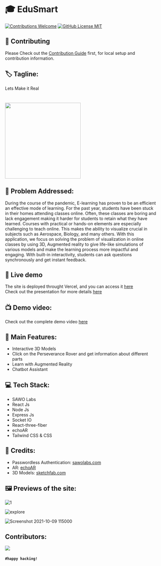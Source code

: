 # 🎓 EduSmart
<a href="#contributing"><img alt="Contributions Welcome" src="https://img.shields.io/badge/contributions-welcome-brightgreen?style=for-the-badge&labelColor=black&logo=github"></a> <a href="https://github.com/gauravsinhaweb/EduSmart/blob/master/LICENSE"> <img alt="GitHub License MIT" src="https://img.shields.io/github/license/gauravsinhaweb/EduSmart?style=for-the-badge&labelColor=black&logo=github"> </a>
## 🤗 Contributing

Please Check out the [Contribution Guide](CONTRIBUTING.md) first, for local setup and contribution information.

## 🏷 Tagline:
Lets Make it Real   
<!-- ![3d](https://user-images.githubusercontent.com/64855593/132103582-1ef1652d-a5da-4dbc-ba45-ae4ee4b4e640.gif) -->
# 
<img src="https://user-images.githubusercontent.com/64855593/132103582-1ef1652d-a5da-4dbc-ba45-ae4ee4b4e640.gif" width="250px" >


## 🧐 Problem Addressed:
During the course of the pandemic, E-learning has proven to be an efficient an effective mode of learning. For the past year, students have been stuck in their homes attending classes online. Often, these classes are boring and lack engagement making it harder for students to retain what they have learned. Courses with practical or hands-on elements are especially challenging to teach online. This makes the ability to visualize crucial in subjects such as Aerospace, Biology, and many others. With this application, we focus on solving the problem of visualization in online classes by using 3D, Augmented reality to give life-like simulations of various models and make the learning process more impactful and engaging. With built-in interactivity, students can ask questions synchronously and get instant feedback.
## 🔴 Live demo

The site is deployed throught Vercel, and you can access it [here](https://edu-smart.vercel.app/)  
Check out the presentation for more details [here](https://www.canva.com/design/DAEpFl8JPvs/4wUFIgirVNxxOuMvdLS7MQ/view?utm_content=DAEpFl8JPvs&utm_campaign=designshare&utm_medium=link&utm_source=sharebutton)

## 📺 Demo video:

Check out the complete demo video [here](https://youtu.be/WpuTS0YcoEQ)

## 🚀 Main Features:

- Interactive 3D Models
- Click on the Perseverance Rover and get information about different parts
- Learn with Augmented Reality
- Chatbot Assistant

## 💻 Tech Stack:

- SAWO Labs
- React Js
- Node Js
- Express Js
- Socket IO
- React-three-fiber
- echoAR
- Tailwind CSS & CSS

## 🤝 Credits:

- Passwordless Authentication: [sawolabs.com](https://sawolabs.com/)
- AR: [echoAR](https://www.echoar.xyz/)
- 3D Models: [sketchfab.com](https://sketchfab.com)

## 🖼️ Previews of the site:
![1](https://user-images.githubusercontent.com/75125943/135756188-d82bc259-4c02-4c18-b6bf-11189b980bed.PNG)


![explore](https://user-images.githubusercontent.com/75125943/136646832-4a020da9-72df-4dc3-a3ca-906950571cf9.png)



![Screenshot 2021-10-09 115000](https://user-images.githubusercontent.com/75125943/136646853-019d8f87-f7e1-44db-9b6b-27f9775f8a64.png)

## Contributors:

<a href="https://github.com/gauravsinhaweb/EduSmart/graphs/contributors">
  <img src="https://contrib.rocks/image?repo=gauravsinhaweb/EduSmart" />
</a>

#### `#happy hacking!`
